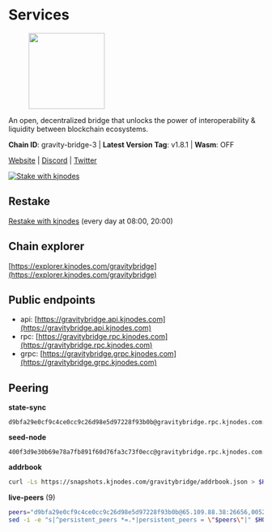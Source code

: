 # Services

<figure><img src="https://raw.githubusercontent.com/kj89/testnet_manuals/main/pingpub/logos/gravitybridge.png" width="150" alt=""><figcaption></figcaption></figure>

An open, decentralized bridge that unlocks the power of  interoperability & liquidity between blockchain ecosystems.

**Chain ID**: gravity-bridge-3 | **Latest Version Tag**: v1.8.1 | **Wasm**: OFF

[Website](https://www.gravitybridge.net) | [Discord](https://discord.gg/ARV8dTSjAk) | [Twitter](https://twitter.com/gravity_bridge)

[![Stake with kjnodes](https://i.ibb.co/cr44Q8j/button-stake-with-kjnodes.png)](https://restake.app/gravitybridge/gravityvaloper1nw3uavthnjwsgrrjzav2wdg9m0pw7k4fc7hvlz)

## Restake

[Restake with kjnodes](https://restake.app/gravitybridge/gravityvaloper1nw3uavthnjwsgrrjzav2wdg9m0pw7k4fc7hvlz) (every day at 08:00, 20:00)
## Chain explorer
[https://explorer.kjnodes.com/gravitybridge](https://explorer.kjnodes.com/gravitybridge)

## Public endpoints

* api: [https://gravitybridge.api.kjnodes.com](https://gravitybridge.api.kjnodes.com)
* rpc: [https://gravitybridge.rpc.kjnodes.com](https://gravitybridge.rpc.kjnodes.com)
* grpc: [https://gravitybridge.grpc.kjnodes.com](https://gravitybridge.grpc.kjnodes.com)

## Peering

**state-sync**

```text
d9bfa29e0cf9c4ce0cc9c26d98e5d97228f93b0b@gravitybridge.rpc.kjnodes.com:26656
```

**seed-node**

```text
400f3d9e30b69e78a7fb891f60d76fa3c73f0ecc@gravitybridge.rpc.kjnodes.com:26659
```

**addrbook**
```bash
curl -Ls https://snapshots.kjnodes.com/gravitybridge/addrbook.json > $HOME/.gravity/config/addrbook.json
```

**live-peers** (9)
```bash
peers="d9bfa29e0cf9c4ce0cc9c26d98e5d97228f93b0b@65.109.88.38:26656,005263c9b18f6cbe5dd7805240535b1bcae195cb@51.195.145.104:26656,811817c6ddc112ed37f7cd71c6bbae186f1e8239@135.125.188.17:34095,3eae7c785e7038b3c1376dc2fc8e6cff9d0ad709@65.108.121.110:14656,930f874c17eff988acd8eb761fea8d4873ea6eb3@185.249.227.231:29656,2ed29367fb30768c53c9b647e1116de3c640560f@51.79.72.176:26656,84fb0a9180b2b67b4901330a13f1dee4226ce3ac@65.108.9.169:26656,a2b2723dffd2dc3a8e5ea727f60c3eca3a07c6f5@80.64.208.80:26656,5be48b960e6fc61c0879e86854b9f05d3ddc3522@46.4.91.49:27656"
sed -i -e "s|^persistent_peers *=.*|persistent_peers = \"$peers\"|" $HOME/.gravity/config/config.toml
```
